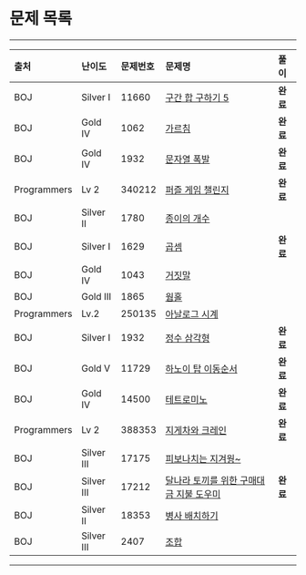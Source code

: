 # 문제 목록

---

|출처|난이도|문제번호|문제명|풀이|
|:---|:---|:---|:---|:---|
|BOJ|Silver I|11660|[구간 합 구하기 5](https://www.acmicpc.net/problem/11660)|**완료**|
|BOJ|Gold IV|1062|[가르침](https://www.acmicpc.net/problem/1062)|**완료**|
|BOJ|Gold IV|1932|[문자열 폭발](https://www.acmicpc.net/problem/9935)|**완료**|
|Programmers|Lv 2|340212|[퍼즐 게임 챌린지](https://school.programmers.co.kr/learn/courses/30/lessons/340212)|**완료**|
|BOJ|Silver II|1780|[종이의 개수](https://www.acmicpc.net/problem/1780)||
|BOJ|Silver I|1629|[곱셈](https://www.acmicpc.net/problem/1629)|**완료**|
|BOJ|Gold IV|1043|[거짓말](https://www.acmicpc.net/problem/1043)||
|BOJ|Gold III|1865|[웜홀](https://www.acmicpc.net/problem/1865)||
|Programmers|Lv.2|250135|[아날로그 시계](https://school.programmers.co.kr/learn/courses/30/lessons/250135)||
|BOJ|Silver I|1932|[정수 삼각형](https://www.acmicpc.net/problem/1932)|**완료**|
|BOJ|Gold V|11729|[하노이 탑 이동순서](https://www.acmicpc.net/problem/11729)|**완료**|
|BOJ|Gold IV|14500|[테트로미노](https://www.acmicpc.net/problem/14500)|**완료**|
|Programmers|Lv 2|388353|[지게차와 크레인](https://school.programmers.co.kr/learn/courses/30/lessons/388353)|**완료**|
|BOJ|Silver III|17175|[피보나치는 지겨웡~](https://www.acmicpc.net/problem/17175)||
|BOJ|Silver III|17212|[달나라 토끼를 위한 구매대금 지불 도우미](https://www.acmicpc.net/problem/17212)|**완료**|
|BOJ|Silver II|18353|[병사 배치하기](https://www.acmicpc.net/problem/18353)||
|BOJ|Silver III|2407|[조합](https://www.acmicpc.net/problem/2407)||

---
